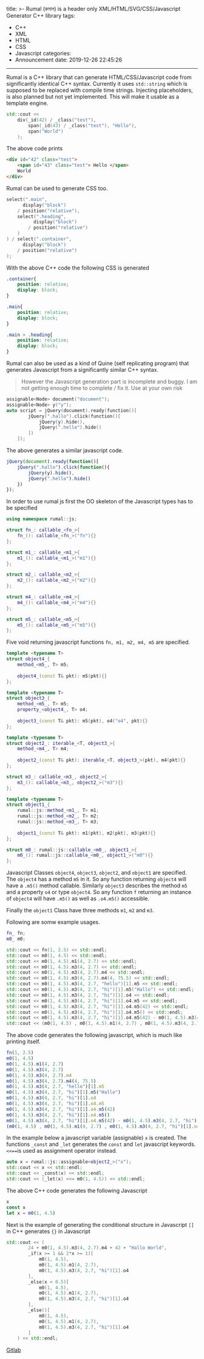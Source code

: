 title: >-
  Rumal (রুমাল) is a header only XML/HTML/SVG/CSS/Javascript Generator C++
  library
tags:
  - C++
  - XML
  - HTML
  - CSS
  - Javascript
categories:
  - Announcement
date: 2019-12-26 22:45:26
---
Rumal is a C++ library that can generate HTML/CSS/Javascript code from significantly identical C++ syntax. 
Currently it uses `std::string` which is supposed to be replaced with compile time strings. Injecting placeholders, is also planned but not yet implemented.
This will make it usable as a template engine.


```c++
std::cout << 
    div(_id(42) / _class("test"),
        span(_id(43) / _class("test"), "Hello"),
        span("World")
    );
```
<!--more-->

The above code prints 

```html
<div id="42" class="test">
    <span id="43" class="test"> Hello </span>
    World
</div>
```

Rumal can be used to generate CSS too.

```c++
select(".main", 
      display("block") 
    / position("relative"), 
    select(".heading", 
          display("block") 
        / position("relative")
    )
) / select(".container", 
      display("block") 
    / position("relative")
);
```

With the above C++ code the following CSS is generated

```css
.container{
    position: relative; 
    display: block;
}

.main{
    position: relative;
    display: block;
}

.main > .heading{
    position: relative;
    display: block;
}
```

Rumal can also be used as a kind of Quine (self replicating program) that generates Javascript from a significantly similar C++ syntax.

> However the Javascript generation part is incomplete and buggy. I am not getting enough time to complete / fix it. Use at your own risk

```c++
assignable<Node> document("document");
assignable<Node> y("y");
auto script = jQuery(document).ready(function()[
        jQuery(".hallo").click(function()[
            jQuery(y).hide(),
            jQuery(".hello").hide()
        ])
    ]);
```

The above generates a similar javascript code.

```javascript
jQuery(document).ready(function()[
    jQuery(".hallo").click(function(){
        jQuery(y).hide(),
        jQuery(".hello").hide()
    })
});
```

In order to use rumal js first the OO skeleton of the Javascript types has to be specified

```c++
using namespace rumal::js;

struct fn_: callable_<fn_>{
    fn_(): callable_<fn_>("fn"){}
};

struct m1_: callable_<m1_>{
    m1_(): callable_<m1_>("m1"){}
};

struct m2_: callable_<m2_>{
    m2_(): callable_<m2_>("m2"){}
};

struct m4_: callable_<m4_>{
    m4_(): callable_<m4_>("m4"){}
};

struct m5_: callable_<m5_>{
    m5_(): callable_<m5_>("m5"){}
};
```
Five void returning javascript functions `fn, m1, m2, m4, m5` are specified.

```c++
template <typename T>
struct object4_{
    method_<m5_, T> m5;
    
    object4_(const T& pkt): m5(pkt){}
};

template <typename T>
struct object3_{
    method_<m5_, T> m5;
    property_<object4_, T> o4;
    
    object3_(const T& pkt): m5(pkt), o4("o4", pkt){}
};

template <typename T>
struct object2_: iterable_<T, object3_>{
    method_<m4_, T> m4;
    
    object2_(const T& pkt): iterable_<T, object3_>(pkt), m4(pkt){}
};

struct m3_: callable_<m3_, object2_>{
    m3_(): callable_<m3_, object2_>("m3"){}
};

template <typename T>
struct object1_{
    rumal::js::method_<m1_, T> m1;
    rumal::js::method_<m2_, T> m2;
    rumal::js::method_<m3_, T> m3;
    
    object1_(const T& pkt): m1(pkt), m2(pkt), m3(pkt){}
};

struct m0_: rumal::js::callable_<m0_, object1_>{
    m0_(): rumal::js::callable_<m0_, object1_>("m0"){}
};
```

Javascript Classes `object4`, `object3`, `object2`, and `object1` are specified. The `object4` has a method `m5` in it. So any function returning `object4` will have a `.m5()` method callable. Similarly `object3` describes the method `m5` and a property `o4` or type `object4`. So any function `f` returning an instance of `object4` will have `.m5()` as well as `.o4.m5()` accessible.

Finally the `object1` Class have three methods `m1`, `m2` and `m3`.

Following are somw example usages.

```c++
fn_ fn;
m0_ m0;

std::cout << fn(1, 2.5) << std::endl;
std::cout << m0(1, 4.5) << std::endl;
std::cout << m0(1, 4.5).m1(4, 2.7) << std::endl;
std::cout << m0(1, 4.5).m3(4, 2.7) << std::endl;
std::cout << m0(1, 4.5).m3(4, 2.7).m4 << std::endl;
std::cout << m0(1, 4.5).m3(4, 2.7).m4(4, 75.5) << std::endl;
std::cout << m0(1, 4.5).m3(4, 2.7, "hello")[1].m5 << std::endl;
std::cout << m0(1, 4.5).m3(4, 2.7, "hi")[1].m5("Hallo") << std::endl;
std::cout << m0(1, 4.5).m3(4, 2.7, "hi")[1].o4 << std::endl;
std::cout << m0(1, 4.5).m3(4, 2.7, "hi")[1].o4.m5 << std::endl;
std::cout << m0(1, 4.5).m3(4, 2.7, "hi")[1].o4.m5(42) << std::endl;
std::cout << m0(1, 4.5).m3(4, 2.7, "hi")[1].o4.m5() << std::endl;
std::cout << m0(1, 4.5).m3(4, 2.7, "hi")[1].o4.m5(42) - m0(1, 4.5).m3(4, 2.7, "hi")[1].o4 + fn * m0 << std::endl;
std::cout << (m0(1, 4.5) , m0(1, 4.5).m1(4, 2.7) , m0(1, 4.5).m3(4, 2.7, "hi")[1].o4) << std::endl;
```

The above code generates the following javascript, which is much like printing itself.

```js
fn(1, 2.5)
m0(1, 4.5)
m0(1, 4.5).m1(4, 2.7)
m0(1, 4.5).m3(4, 2.7)
m0(1, 4.5).m3(4, 2.7).m4
m0(1, 4.5).m3(4, 2.7).m4(4, 75.5)
m0(1, 4.5).m3(4, 2.7, "hello")[1].m5
m0(1, 4.5).m3(4, 2.7, "hi")[1].m5("Hallo")
m0(1, 4.5).m3(4, 2.7, "hi")[1].o4
m0(1, 4.5).m3(4, 2.7, "hi")[1].o4.m5
m0(1, 4.5).m3(4, 2.7, "hi")[1].o4.m5(42)
m0(1, 4.5).m3(4, 2.7, "hi")[1].o4.m5()
m0(1, 4.5).m3(4, 2.7, "hi")[1].o4.m5(42) - m0(1, 4.5).m3(4, 2.7, "hi")[1].o4 + fn * m0
(m0(1, 4.5) , m0(1, 4.5).m1(4, 2.7) , m0(1, 4.5).m3(4, 2.7, "hi")[1].o4)
```
In the example below a javascript variable (assignable) `x` is created. The functions `_const` and `_let` generates the `const` and `let` javascript keywords. `<<==`is used as assignment operator instead.

```c++
auto x = rumal::js::assignable<object2_>("x");
std::cout << x << std::endl;
std::cout << _const(x) << std::endl;
std::cout << (_let(x) <<= m0(1, 4.5)) << std::endl;
```
The above C++ code generates the following Javascript
```js
x
const x
let x = m0(1, 4.5)
```

Next is the example of generating the conditional structure in Javascript `[]` in C++ generates `{}` in Javascript

```c++
std::cout << (
        24 + m0(1, 4.5).m3(4, 2.7).m4 + 42 + "Hallo World",
        _if(x >= 1 && 2*x >= 1)[
            m0(1, 4.5), 
            m0(1, 4.5).m1(4, 2.7),
            m0(1, 4.5).m3(4, 2.7, "hi")[1].o4
        ],
        _else(x < 0.5)[
            m0(1, 4.5), 
            m0(1, 4.5).m1(4, 2.7),
            m0(1, 4.5).m3(4, 2.7, "hi")[1].o4
        ],
        _else()[
            m0(1, 4.5), 
            m0(1, 4.5).m1(4, 2.7),
            m0(1, 4.5).m3(4, 2.7, "hi")[1].o4
        ]
    ) << std::endl;
```

[Gitlab](https://gitlab.com/neel.basu/rumal)